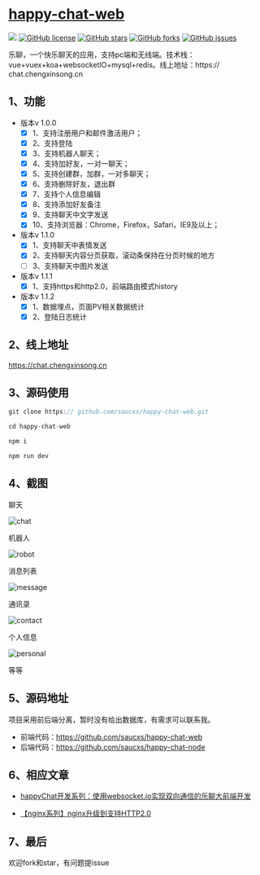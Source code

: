 # [happy-chat-web](https://github.com/saucxs/happy-chat-web)
[![](https://img.shields.io/badge/Powered%20by-saucxs%20-brightgreen.svg)](https://github.com/saucxs/happy-chat-web)
[![GitHub license](https://img.shields.io/github/license/saucxs/happy-chat-web.svg)](https://github.com/saucxs/happy-chat-web/blob/master/LICENSE)
[![GitHub stars](https://img.shields.io/github/stars/saucxs/happy-chat-web.svg)](https://github.com/saucxs/happy-chat-web/stargazers)
[![GitHub forks](https://img.shields.io/github/forks/saucxs/happy-chat-web.svg)](https://github.com/saucxs/happy-chat-web/network)
[![GitHub issues](https://img.shields.io/github/issues/saucxs/happy-chat-web.svg)](https://github.com/saucxs/happy-chat-web/issues)

乐聊，一个快乐聊天的应用，支持pc端和无线端。技术栈：vue+vuex+koa+websocketIO+mysql+redis。线上地址：https:// chat.chengxinsong.cn

## 1、功能
+ 版本v 1.0.0
    - [x] 1、支持注册用户和邮件激活用户；
    - [x] 2、支持登陆
    - [x] 3、支持机器人聊天；
    - [x] 4、支持加好友，一对一聊天；
    - [x] 5、支持创建群，加群，一对多聊天；
    - [x] 6、支持删除好友，退出群
    - [x] 7、支持个人信息编辑
    - [x] 8、支持添加好友备注
    - [x] 9、支持聊天中文字发送
    - [x] 10、支持浏览器：Chrome，Firefox，Safari，IE9及以上； 

+ 版本v 1.1.0
    - [x] 1、支持聊天中表情发送
    - [x] 2、支持聊天内容分页获取，滚动条保持在分页时候的地方
    - [ ] 3、支持聊天中图片发送
    
+ 版本v 1.1.1
    - [x] 1、支持https和http2.0，前端路由模式history
    
+ 版本v 1.1.2
    - [x] 1、数据埋点，页面PV相关数据统计
    - [x] 2、登陆日志统计
    
## 2、线上地址

https://chat.chengxinsong.cn
    
## 3、源码使用
```js
git clone https:// github.com/saucxs/happy-chat-web.git

cd happy-chat-web

npm i

npm run dev 
```

## 4、截图

聊天

![chat](./images/chat.png)


机器人

![robot](./images/robot.png)

消息列表

![message](./images/message.png)

通讯录

![contact](./images/contact.png)

个人信息

![personal](./images/personal.png)

等等

## 5、源码地址
项目采用前后端分离，暂时没有给出数据库，有需求可以联系我。
+ 前端代码：https://github.com/saucxs/happy-chat-web
+ 后端代码：https://github.com/saucxs/happy-chat-node

## 6、相应文章

+ [happyChat开发系列：使用websocket.io实现双向通信的乐聊大前端开发](http://www.chengxinsong.cn/post/40)

+ [【nginx系列】nginx升级到支持HTTP2.0](https://www.mwcxs.top/page/784.html)


## 7、最后

欢迎fork和star，有问题提issue
